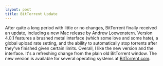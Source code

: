 ```yaml
---
layout: post
title: BitTorrent Update
---
```

After quite a long period with little or no changes, BitTorrent finally received an update, including a new Mac release by Andrew Loewenstern.  Version 4.0.1 features a brushed metal interface (which some love and some hate), a global upload rate setting, and the ability to automatically stop torrents after they've finished given certain limits.  Overall, I like the new version and the interface.  It's a refreshing change from the plain old BitTorrent window.  The new version is available for several operating systems at [BitTorrent.com](http://www.bittorrent.com).
